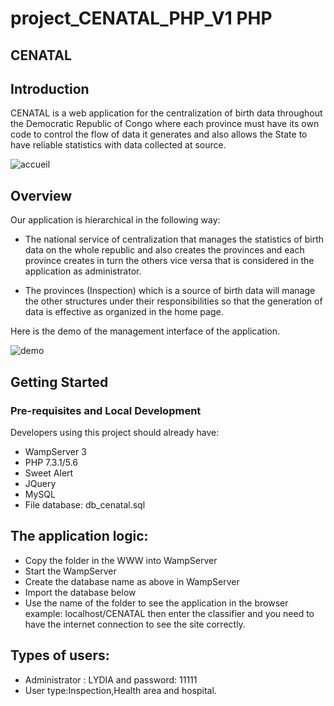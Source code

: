 # project_CENATAL_PHP_V1 PHP 


CENATAL
-----

## Introduction

CENATAL is a web application for the centralization of birth data throughout the Democratic Republic of Congo where each province must have its own code to control the flow of data it generates and also allows the State to have reliable statistics with data collected at source.

![accueil](https://user-images.githubusercontent.com/111361566/194841448-89fea6c4-7aeb-4e37-93e4-02a6ea68ab05.PNG)


## Overview

Our application is hierarchical in the following way:
- The national service of centralization that manages the statistics of birth data on the whole republic and also creates the provinces and each province creates in turn the others vice versa that is considered in the application as administrator.


- The provinces (Inspection) which is a source of birth data will manage the other structures under their responsibilities so that the generation of data is effective as organized in the home page.  

Here is the demo of the management interface of the application.

![demo](https://user-images.githubusercontent.com/111361566/194841479-ac77aec9-fca5-4360-88e7-add3b9e96f8c.PNG)


## Getting Started

### Pre-requisites and Local Development

Developers using this project should already have:

- WampServer 3
- PHP 7.3.1/5.6
- Sweet Alert
- JQuery
- MySQL
- File database: db_cenatal.sql

## The application logic:

- Copy the folder in the WWW into WampServer
- Start the WampServer
- Create the database name as above in WampServer
- Import the database below
- Use the name of the folder to see the application in the browser example: localhost/CENATAL then enter the classifier and you need to have the internet connection to see the site correctly.
  
## Types of users:

- Administrator : LYDIA and password: 11111
- User type:Inspection,Health area and hospital.
